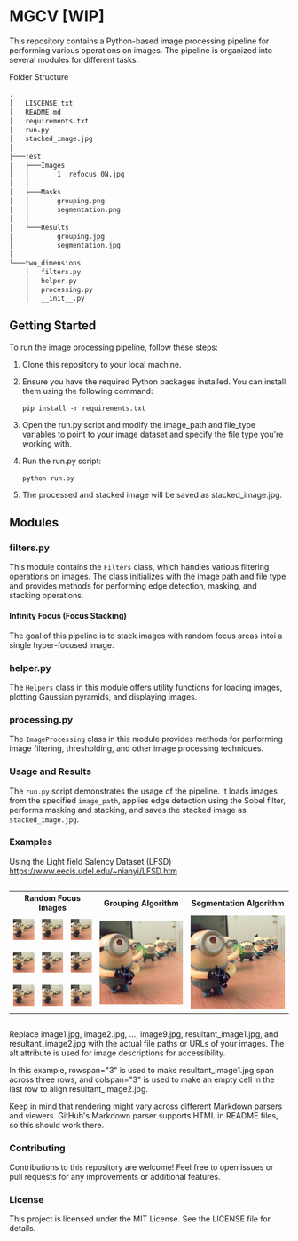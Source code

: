 # MGCV [WIP]
This repository contains a Python-based image processing pipeline for performing various operations on images. The pipeline is organized into several modules for different tasks. 

Folder Structure
```
.
│   LISCENSE.txt
│   README.md
│   requirements.txt
│   run.py
│   stacked_image.jpg
│
├───Test
│   ├───Images
│   │       1__refocus_0N.jpg
│   │       
│   ├───Masks
│   │       grouping.png
│   │       segmentation.png
│   │
│   └───Results
│           grouping.jpg
│           segmentation.jpg
│
└───two_dimensions
    │   filters.py
    │   helper.py
    │   processing.py
    │   __init__.py
```

## Getting Started

To run the image processing pipeline, follow these steps:

1. Clone this repository to your local machine.
2. Ensure you have the required Python packages installed. You can install them using the following command:
   ```
   pip install -r requirements.txt
   ```

3. Open the run.py script and modify the image_path and file_type variables to point to your image dataset and specify the file type you're working with.
4. Run the run.py script:
    ```
    python run.py
    ```
5. The processed and stacked image will be saved as stacked_image.jpg.

## Modules

### filters.py

This module contains the `Filters` class, which handles various filtering operations on images. The class initializes with the image path and file type and provides methods for performing edge detection, masking, and stacking operations.

#### Infinity Focus (Focus Stacking)
The goal of this pipeline is to stack images with random focus areas intoi a single hyper-focused image.

### helper.py

The `Helpers` class in this module offers utility functions for loading images, plotting Gaussian pyramids, and displaying images.

### processing.py

The `ImageProcessing` class in this module provides methods for performing image filtering, thresholding, and other image processing techniques.

### Usage and Results

The `run.py` script demonstrates the usage of the pipeline. It loads images from the specified `image_path`, applies edge detection using the Sobel filter, performs masking and stacking, and saves the stacked image as `stacked_image.jpg`.

### Examples

Using the Light field Salency Dataset (LFSD) 
https://www.eecis.udel.edu/~nianyi/LFSD.htm

<div style="display: flex; justify-content: center;">
  <table style="border-collapse: collapse;">
    <tr>
      <th colspan="3" style="text-align: center;"> Random Focus Images </th>
      <th colspan="1" style="text-align: center;"> Grouping Algorithm </th>
      <th colspan="1" style="text-align: center;"> Segmentation Algorithm </th>
    </tr>
    <tr>
        <td><img src=".\Test\Images\1__refocus_00.jpg" alt="Image 1" style="width: 100px;"></td>
        <td><img src=".\Test\Images\1__refocus_01.jpg" alt="Image 2" style="width: 100px;"></td>
        <td><img src=".\Test\Images\1__refocus_02.jpg" alt="Image 3" style="width: 100px;"></td>
        <td rowspan="3"><img src=".\Test\Results\grouping.jpg" alt="Resultant Image 1" style="width: 330px;"></td>
        <td rowspan="3"><img src=".\Test\Results\segmentation.jpg" alt="Resultant Image 2" style="width: 330px;"></td>
    </tr>
    <tr>
        <td><img src=".\Test\Images\1__refocus_03.jpg" alt="Image 4" style="width: 100px;"></td>
        <td><img src=".\Test\Images\1__refocus_04.jpg" alt="Image 5" style="width: 100px;"></td>
        <td><img src=".\Test\Images\1__refocus_05.jpg" alt="Image 6" style="width: 100px;"></td>
    </tr>
    <tr>
        <td><img src=".\Test\Images\1__refocus_06.jpg" alt="Image 7" style="width: 100px;"></td>
        <td><img src=".\Test\Images\1__refocus_07.jpg" alt="Image 8" style="width: 100px;"></td>
        <td><img src=".\Test\Images\1__refocus_08.jpg" alt="Image 9" style="width: 100px;"></td>
    </tr>
  </table>
</div>

Replace image1.jpg, image2.jpg, ..., image9.jpg, resultant_image1.jpg, and resultant_image2.jpg with the actual file paths or URLs of your images. The alt attribute is used for image descriptions for accessibility.

In this example, rowspan="3" is used to make resultant_image1.jpg span across three rows, and colspan="3" is used to make an empty cell in the last row to align resultant_image2.jpg.

Keep in mind that rendering might vary across different Markdown parsers and viewers. GitHub's Markdown parser supports HTML in README files, so this should work there.







### Contributing

Contributions to this repository are welcome! Feel free to open issues or pull requests for any improvements or additional features.

### License

This project is licensed under the MIT License. See the LICENSE file for details.

